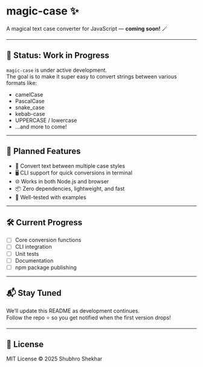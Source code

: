 # magic-case ✨

A magical text case converter for JavaScript — **coming soon!** 🪄

---

## 🚧 Status: Work in Progress

`magic-case` is under active development.  
The goal is to make it super easy to convert strings between various formats like:

- camelCase
- PascalCase
- snake_case
- kebab-case
- UPPERCASE / lowercase
- ...and more to come!

---

## 📅 Planned Features

- 🔄 Convert text between multiple case styles
- 🖥️ CLI support for quick conversions in terminal
- 🌐 Works in both Node.js and browser
- 📦 Zero dependencies, lightweight, and fast
- 🧪 Well-tested with examples

---

## 🛠️ Current Progress

- [ ] Core conversion functions
- [ ] CLI integration
- [ ] Unit tests
- [ ] Documentation
- [ ] npm package publishing

---

## 📬 Stay Tuned

We’ll update this README as development continues.  
Follow the repo ⭐ so you get notified when the first version drops!

---

## 📜 License

MIT License © 2025 Shubhro Shekhar
